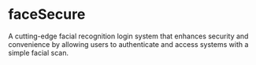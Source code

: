 # faceSecure
A cutting-edge facial recognition login system that enhances security and convenience by allowing users to authenticate and access systems with a simple facial scan.
